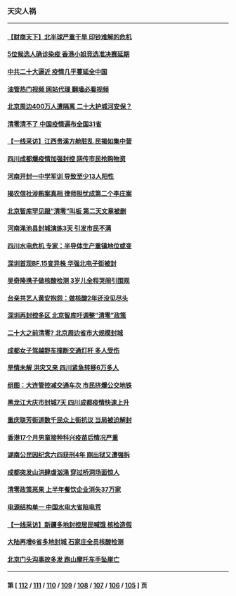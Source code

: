 ### 天灾人祸
---
#### [【财商天下】北半球严重干旱 印钞难解的危机](../../pages/ncid280/n13814000.md?08311245) 
#### [5位候选人确诊染疫 香港小姐竞选准决赛延期](../../pages/ncid280/n13814005.md?08311245) 
#### [中共二十大逼近 疫情几乎蔓延全中国](../../pages/ncid280/n13813991.md?08311245) 
#### [油管热门视频 网站代理 翻墙必看视频](http://209.222.30.114:81/youtube.html?08311245)
#### [北京周边400万人遭隔离 二十大护城河安保？](../../pages/ncid280/n13813870.md?08311245) 
#### [清零清不了 中国疫情遍布全国31省](../../pages/ncid280/n13813867.md?08311245) 
#### [【一线采访】江西贵溪方舱脏乱 民揭如集中营](../../pages/ncid280/n13813251.md?08311245) 
#### [四川成都爆疫情加强封控 网传市民抢购物资](../../pages/ncid280/n13813588.md?08311245) 
#### [河南开封一中学军训 导致至少13人阳性](../../pages/ncid280/n13813702.md?08311245) 
#### [揭农信社涉贿案真相 律师担忧成第二个李庄案](../../pages/ncid280/n13812915.md?08311245) 
#### [北京智库罕见跟“清零”叫板 第二天文章被删](../../pages/ncid280/n13813675.md?08311245) 
#### [河南渑池县封城演练3天 引发市民不满](../../pages/ncid280/n13813454.md?08311245) 
#### [四川水电危机 专家：半导体生产重镇地位或变](../../pages/ncid280/n13813508.md?08311245) 
#### [深圳首现BF.15变异株 华强北电子街被封](../../pages/ncid280/n13813444.md?08311245) 
#### [吴奇隆携子做核酸检测 3岁儿全程哭闹引围观](../../pages/ncid280/n13813361.md?08311245) 
#### [台亲共艺人黄安抱怨：做核酸2年还没见尽头](../../pages/ncid280/n13813307.md?08311245) 
#### [深圳再封控多区 北京智库吁调整“清零”政策](../../pages/ncid280/n13813188.md?08311245) 
#### [二十大之前清零? 北京周边省市大规模封城](../../pages/ncid280/n13813098.md?08311245) 
#### [成都女子驾越野车撞断交通灯杆 多人受伤](../../pages/ncid280/n13813035.md?08311245) 
#### [旱情未解 洪灾又来 四川紧急转移6万多人](../../pages/ncid280/n13812986.md?08311245) 
#### [组图：大连管控减交通车次 市民挤爆公交地铁](../../pages/ncid280/n13812801.md?08311245) 
#### [黑龙江大庆市封城7天 四川成都疫情快速上升](../../pages/ncid280/n13812688.md?08311245) 
#### [重庆联芳街道数千民众上街抗议 当局被迫解封](../../pages/ncid280/n13812220.md?08311245) 
#### [香港17个月男童接种科兴疫苗后情况严重](../../pages/ncid280/n13812285.md?08311245) 
#### [湖南公民因纪念六四获刑4年 刚出狱又遭强拆](../../pages/ncid280/n13812179.md?08311245) 
#### [成都突发山洪肆虐汹涌 穿过桥洞场面惊人](../../pages/ncid280/n13812144.md?08311245) 
#### [清零政策恶果 上半年餐饮企业消失37万家](../../pages/ncid280/n13811634.md?08311245) 
#### [电源结构单一 中国水电大省陷电荒](../../pages/ncid280/n13811628.md?08311245) 
#### [【一线采访】新疆多地封控居民喊饿 核检造假](../../pages/ncid280/n13811399.md?08311245) 
#### [大陆再增6省多地封城 石家庄全员核酸检测](../../pages/ncid280/n13811423.md?08311245) 
#### [北京门头沟事故多发 跑山摩托车手坠崖亡](../../pages/ncid280/n13811392.md?08311245) 

---
#### 第 [ [112](./112.md?08311245) / [111](./111.md?08311245) / [110](./110.md?08311245) / [109](./109.md?08311245) / [108](./108.md?08311245) / [107](./107.md?08311245) / [106](./106.md?08311245) / [105](./105.md?08311245) ] 页
